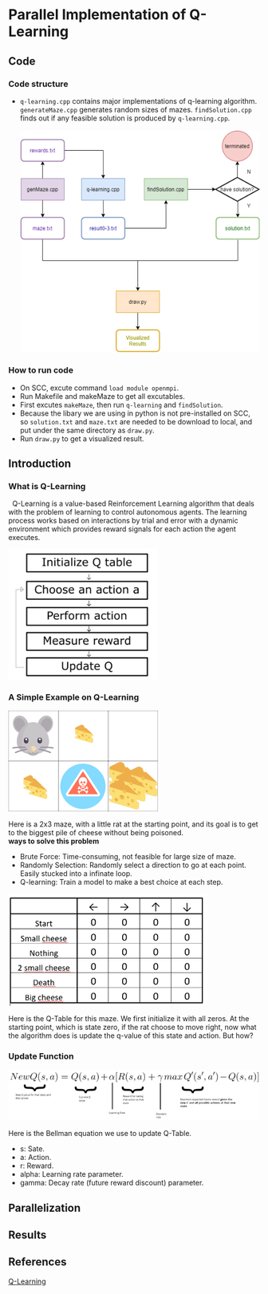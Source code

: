 # Parallel Implementation of Q-Learning  
## Code
### Code structure
- ``q-learning.cpp`` contains major implementations of q-learning algorithm. ``generateMaze.cpp`` generates random sizes of mazes. ``findSolution.cpp`` finds out if any feasible solution is produced by ``q-learning.cpp``.
\
\
![image1](/images/flowchart.png)
### How to run code
- On SCC, excute command ``load module openmpi``.
- Run Makefile and makeMaze to get all excutables.
- First excutes ``makeMaze``, then run ``q-learning`` and ``findSolution``.
- Because the libary we are using in python is not pre-installed on SCC, so ``solution.txt`` and ``maze.txt`` are needed to be download to local, and put under the same directory as ``draw.py``.
- Run ``draw.py`` to get a visualized result.
## Introduction  
### What is Q-Learning  
&nbsp;&nbsp;Q-Learning is a value-based Reinforcement Learning algorithm that deals with the problem of learning to control autonomous agents. The learning process works based on interactions by trial and error with a dynamic environment which provides reward signals for each action the agent executes.  

<img src="/images/procedure.jpg" width="300"></img>  

### A Simple Example on Q-Learning  
  
<img src="/images/simpleMaze.png" width="300"></img>  
  
Here is a 2x3 maze, with a little rat at the starting point, and its goal is to get to the biggest pile of cheese without being poisoned.   
**ways to solve this problem**    
- Brute Force: Time-consuming, not feasible for large size of maze.   
- Randomly Selection: Randomly select a direction to go at each point. Easily stucked into a infinate loop.  
- Q-learning: Train a model to make a best choice at each step.  
  
<img src="/images/Q-Table.png" width="400"></img>  
  
Here is the Q-Table for this maze. We first initialize it with all zeros. At the starting point, which is state zero, if the rat choose to move right, now what the algorithm does is update the q-value of this state and action. But how?   

### Update Function  
  
<img src="/images/equation.png" width="600"></img>
  
Here is the Bellman equation we use to update Q-Table.  
- s: Sate.  
- a: Action.  
- r: Reward.  
- alpha: Learning rate parameter.  
- gamma: Decay rate (future reward discount) parameter.  
  
## Parallelization  
## Results  
## References
[Q-Learning](https://www.freecodecamp.org/news/diving-deeper-into-reinforcement-learning-with-q-learning-c18d0db58efe/)
